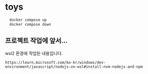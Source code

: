 # toys

```bash
  docker compose up
  docker compose down
```

## 프로젝트 작업에 앞서...
wsl2 환경에 작업된 내용입니다.
```
https://learn.microsoft.com/ko-kr/windows/dev-environment/javascript/nodejs-on-wsl#install-nvm-nodejs-and-npm
```